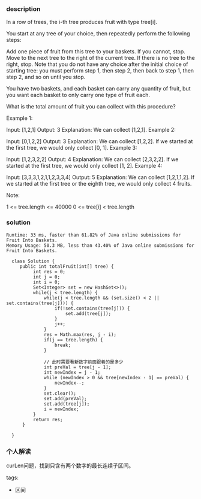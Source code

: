 ### description  
  In a row of trees, the i-th tree produces fruit with type tree[i].
  
  You start at any tree of your choice, then repeatedly perform the following steps:
  
  Add one piece of fruit from this tree to your baskets.  If you cannot, stop.
  Move to the next tree to the right of the current tree.  If there is no tree to the right, stop.
  Note that you do not have any choice after the initial choice of starting tree: you must perform step 1, then step 2, then back to step 1, then step 2, and so on until you stop.
  
  You have two baskets, and each basket can carry any quantity of fruit, but you want each basket to only carry one type of fruit each.
  
  What is the total amount of fruit you can collect with this procedure?
  
   
  
  Example 1:
  
  Input: [1,2,1]
  Output: 3
  Explanation: We can collect [1,2,1].
  Example 2:
  
  Input: [0,1,2,2]
  Output: 3
  Explanation: We can collect [1,2,2].
  If we started at the first tree, we would only collect [0, 1].
  Example 3:
  
  Input: [1,2,3,2,2]
  Output: 4
  Explanation: We can collect [2,3,2,2].
  If we started at the first tree, we would only collect [1, 2].
  Example 4:
  
  Input: [3,3,3,1,2,1,1,2,3,3,4]
  Output: 5
  Explanation: We can collect [1,2,1,1,2].
  If we started at the first tree or the eighth tree, we would only collect 4 fruits.
   
  
  Note:
  
  1 <= tree.length <= 40000
  0 <= tree[i] < tree.length
### solution  
```  
Runtime: 33 ms, faster than 61.82% of Java online submissions for Fruit Into Baskets.
Memory Usage: 50.3 MB, less than 43.40% of Java online submissions for Fruit Into Baskets.

  class Solution {
     public int totalFruit(int[] tree) {
          int res = 0;
          int j = 0;
          int i = 0;
          Set<Integer> set = new HashSet<>();
          while(j < tree.length) {
              while(j < tree.length && (set.size() < 2 || set.contains(tree[j]))) {
                  if(!set.contains(tree[j])) {
                      set.add(tree[j]);
                  }
                  j++;
              }
              res = Math.max(res, j - i);
              if(j == tree.length) {
                  break;
              }
  
              // 此时需要看新数字前面跟着的是多少
              int preVal = tree[j - 1];
              int newIndex = j - 1;
              while (newIndex > 0 && tree[newIndex - 1] == preVal) {
                  newIndex--;
              }
              set.clear();
              set.add(preVal);
              set.add(tree[j]);
              i = newIndex;
          }
          return res;
      }
  
  }
```  
  
### 个人解读  
  curLen问题，找到只含有两个数字的最长连续子区间。
  
tags:  
  -  区间  
